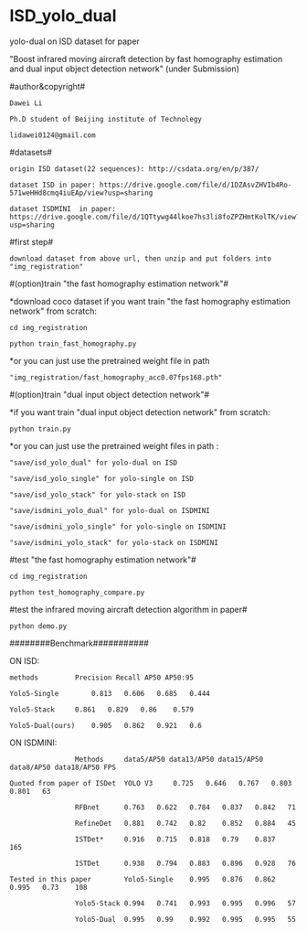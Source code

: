 # ISD_yolo_dual

yolo-dual on ISD dataset for paper 

"Boost infrared moving aircraft detection by fast homography estimation and dual input object detection network" (under Submission)

#author&copyright#

	Dawei Li
	
	Ph.D student of Beijing institute of Technolegy
	
	lidawei0124@gmail.com

#datasets#

	origin ISD dataset(22 sequences): http://csdata.org/en/p/387/

	dataset ISD in paper: https://drive.google.com/file/d/1DZAsvZHVIb4Ro-571weHHd8cmq4iuEAp/view?usp=sharing

	dataset ISDMINI  in paper: https://drive.google.com/file/d/1QTtywg44lkoe7hs3li8foZPZHmtKolTK/view?usp=sharing


#first step#

	download dataset from above url, then unzip and put folders into "img_registration"


#(option)train "the fast homography estimation network"#

*download coco dataset if you want train "the fast homography estimation network" from scratch:

	cd img_registration

	python train_fast_homography.py

*or you can just use the pretrained weight file in path

	"img_registration/fast_homography_acc0.07fps168.pth"


#(option)train "dual input object detection network"#

*if you want train "dual input object detection network" from scratch:

	python train.py

*or you can just use the pretrained weight files in path :

	"save/isd_yolo_dual" for yolo-dual on ISD

	"save/isd_yolo_single" for yolo-single on ISD

	"save/isd_yolo_stack" for yolo-stack on ISD

	"save/isdmini_yolo_dual" for yolo-dual on ISDMINI

	"save/isdmini_yolo_single" for yolo-single on ISDMINI

	"save/isdmini_yolo_stack" for yolo-stack on ISDMINI


#test "the fast homography estimation network"#

	cd img_registration

	python test_homography_compare.py


#test the infrared moving aircraft detection algorithm in paper#

	python demo.py

########Benchmark###########

ON ISD:


	methods			Precision Recall AP50 AP50:95

	Yolo5-Single		0.813	0.606	0.685	0.444

	Yolo5-Stack		0.861	0.829	0.86	0.579

	Yolo5-Dual(ours)	0.905	0.862	0.921	0.6


ON ISDMINI:


					Methods     data5/AP50 data13/AP50 data15/AP50 data8/AP50 data18/AP50 FPS
							
	Quoted from paper of ISDet	YOLO V3		0.725	0.646	0.767	0.803	0.801	63

					RFBnet		0.763	0.622	0.784	0.837	0.842	71

					RefineDet	0.881	0.742	0.82	0.852	0.884	45

					ISTDet*		0.916	0.715	0.818	0.79	0.837	165

					ISTDet		0.938	0.794	0.883	0.896	0.928	76

	Tested in this paper		Yolo5-Single	0.995	0.876	0.862	0.995	0.73	108

					Yolo5-Stack	0.994	0.741	0.993	0.995	0.996	57

					Yolo5-Dual	0.995	0.99	0.992	0.995	0.995	55
